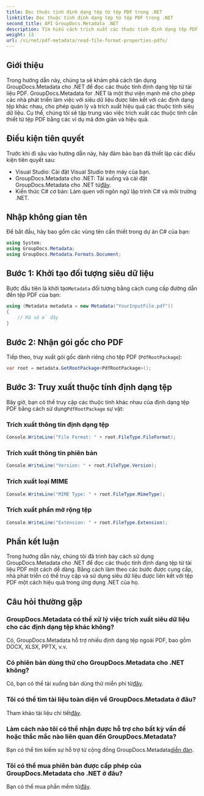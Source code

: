 ```yaml
---
title: Đọc thuộc tính định dạng tệp từ tệp PDF trong .NET
linktitle: Đọc thuộc tính định dạng tệp từ tệp PDF trong .NET
second_title: API GroupDocs.Metadata .NET
description: Tìm hiểu cách trích xuất các thuộc tính định dạng tệp PDF bằng GroupDocs.Metadata cho .NET. Đi sâu vào quản lý siêu dữ liệu bằng C# đơn giản.
weight: 13
url: /vi/net/pdf-metadata/read-file-format-properties-pdfs/
---
```

## Giới thiệu
Trong hướng dẫn này, chúng ta sẽ khám phá cách tận dụng GroupDocs.Metadata cho .NET để đọc các thuộc tính định dạng tệp từ tài liệu PDF. GroupDocs.Metadata for .NET là một thư viện mạnh mẽ cho phép các nhà phát triển làm việc với siêu dữ liệu được liên kết với các định dạng tệp khác nhau, cho phép quản lý và trích xuất hiệu quả các thuộc tính siêu dữ liệu. Cụ thể, chúng tôi sẽ tập trung vào việc trích xuất các thuộc tính cần thiết từ tệp PDF bằng các ví dụ mã đơn giản và hiệu quả.
## Điều kiện tiên quyết
Trước khi đi sâu vào hướng dẫn này, hãy đảm bảo bạn đã thiết lập các điều kiện tiên quyết sau:
- Visual Studio: Cài đặt Visual Studio trên máy của bạn.
-  GroupDocs.Metadata cho .NET: Tải xuống và cài đặt GroupDocs.Metadata cho .NET từ[đây](https://releases.groupdocs.com/metadata/net/).
- Kiến thức C# cơ bản: Làm quen với ngôn ngữ lập trình C# và môi trường .NET.

## Nhập không gian tên
Để bắt đầu, hãy bao gồm các vùng tên cần thiết trong dự án C# của bạn:
```csharp
using System;
using GroupDocs.Metadata;
using GroupDocs.Metadata.Formats.Document;
```
## Bước 1: Khởi tạo đối tượng siêu dữ liệu
 Bước đầu tiên là khởi tạo`Metadata` đối tượng bằng cách cung cấp đường dẫn đến tệp PDF của bạn:
```csharp
using (Metadata metadata = new Metadata("YourInputFile.pdf"))
{
    // Mã sẽ ở đây
}
```
## Bước 2: Nhận gói gốc cho PDF
Tiếp theo, truy xuất gói gốc dành riêng cho tệp PDF (`PdfRootPackage`):
```csharp
var root = metadata.GetRootPackage<PdfRootPackage>();
```
## Bước 3: Truy xuất thuộc tính định dạng tệp
 Bây giờ, bạn có thể truy cập các thuộc tính khác nhau của định dạng tệp PDF bằng cách sử dụng`PdfRootPackage` sự vật:
### Trích xuất thông tin định dạng tệp
```csharp
Console.WriteLine("File Format: " + root.FileType.FileFormat);
```
### Trích xuất thông tin phiên bản
```csharp
Console.WriteLine("Version: " + root.FileType.Version);
```
### Trích xuất loại MIME
```csharp
Console.WriteLine("MIME Type: " + root.FileType.MimeType);
```
### Trích xuất phần mở rộng tệp
```csharp
Console.WriteLine("Extension: " + root.FileType.Extension);
```

## Phần kết luận
Trong hướng dẫn này, chúng tôi đã trình bày cách sử dụng GroupDocs.Metadata cho .NET để đọc các thuộc tính định dạng tệp từ tài liệu PDF một cách dễ dàng. Bằng cách làm theo các bước được cung cấp, nhà phát triển có thể truy cập và sử dụng siêu dữ liệu được liên kết với tệp PDF một cách hiệu quả trong ứng dụng .NET của họ.

## Câu hỏi thường gặp
### GroupDocs.Metadata có thể xử lý việc trích xuất siêu dữ liệu cho các định dạng tệp khác không?
Có, GroupDocs.Metadata hỗ trợ nhiều định dạng tệp ngoài PDF, bao gồm DOCX, XLSX, PPTX, v.v.
### Có phiên bản dùng thử cho GroupDocs.Metadata cho .NET không?
 Có, bạn có thể tải xuống bản dùng thử miễn phí từ[đây](https://releases.groupdocs.com/).
### Tôi có thể tìm tài liệu toàn diện về GroupDocs.Metadata ở đâu?
 Tham khảo tài liệu chi tiết[đây](https://tutorials.groupdocs.com/metadata/net/).
### Làm cách nào tôi có thể nhận được hỗ trợ cho bất kỳ vấn đề hoặc thắc mắc nào liên quan đến GroupDocs.Metadata?
 Bạn có thể tìm kiếm sự hỗ trợ từ cộng đồng GroupDocs.Metadata[diễn đàn](https://forum.groupdocs.com/c/metadata/14).
### Tôi có thể mua phiên bản được cấp phép của GroupDocs.Metadata cho .NET ở đâu?
 Bạn có thể mua phần mềm từ[đây](https://purchase.groupdocs.com/buy).
